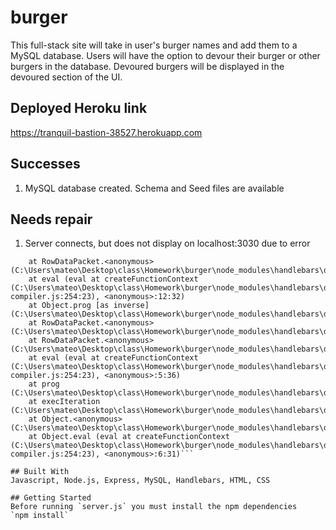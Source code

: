 # burger

This full-stack site will take in user's burger names and add them to a MySQL database. Users will have the option to devour their burger or other burgers in the database. Devoured burgers will be displayed in the devoured section of the UI.

## Deployed Heroku link
https://tranquil-bastion-38527.herokuapp.com

## Successes
1. MySQL database created. Schema and Seed files are available

## Needs repair
1. Server connects, but does not display on localhost:3030 due to error
```TypeError: Cannot read property 'hash' of undefined
    at RowDataPacket.<anonymous> (C:\Users\mateo\Desktop\class\Homework\burger\node_modules\handlebars\dist\cjs\handlebars\helpers\if.js:16:17)
    at eval (eval at createFunctionContext (C:\Users\mateo\Desktop\class\Homework\burger\node_modules\handlebars\dist\cjs\handlebars\compiler\javascript-compiler.js:254:23), <anonymous>:12:32)
    at Object.prog [as inverse] (C:\Users\mateo\Desktop\class\Homework\burger\node_modules\handlebars\dist\cjs\handlebars\runtime.js:221:12)
    at RowDataPacket.<anonymous> (C:\Users\mateo\Desktop\class\Homework\burger\node_modules\handlebars\dist\cjs\handlebars\helpers\if.js:17:22)
    at RowDataPacket.<anonymous> (C:\Users\mateo\Desktop\class\Homework\burger\node_modules\handlebars\dist\cjs\handlebars\helpers\if.js:24:35)
    at eval (eval at createFunctionContext (C:\Users\mateo\Desktop\class\Homework\burger\node_modules\handlebars\dist\cjs\handlebars\compiler\javascript-compiler.js:254:23), <anonymous>:5:36)
    at prog (C:\Users\mateo\Desktop\class\Homework\burger\node_modules\handlebars\dist\cjs\handlebars\runtime.js:221:12)
    at execIteration (C:\Users\mateo\Desktop\class\Homework\burger\node_modules\handlebars\dist\cjs\handlebars\helpers\each.js:51:19)
    at Object.<anonymous> (C:\Users\mateo\Desktop\class\Homework\burger\node_modules\handlebars\dist\cjs\handlebars\helpers\each.js:61:13)
    at Object.eval (eval at createFunctionContext (C:\Users\mateo\Desktop\class\Homework\burger\node_modules\handlebars\dist\cjs\handlebars\compiler\javascript-compiler.js:254:23), <anonymous>:6:31)```

## Built With
Javascript, Node.js, Express, MySQL, Handlebars, HTML, CSS

## Getting Started
Before running `server.js` you must install the npm dependencies
`npm install`
